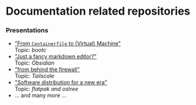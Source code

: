 Documentation related repositories
==================================

### Presentations

 - ["From `Containerfile` to (Virtual) Machine"](http://docs.gbraad.nl/from-containerfile-to-virtual-machine/)  
   Topic: _bootc_
 - ["Just a fancy markdown editor?"](https://docs.gbraad.nl/obsidian-presentation/)  
   Topic: _Obsidian_
 - ["from behind the firewall"](https://docs.gbraad.nl/tailscale-presentation/)  
   Topic: _Tailscale_
 - ["Software distribution for a new era"](http://docs.gbraad.nl/software-distribution-for-a-new-era/)  
   Topic: _flatpak and ostree_
 - ... and many more ...
